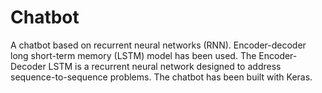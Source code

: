 # Chatbot
A chatbot based on recurrent neural networks (RNN). Encoder-decoder long short-term memory (LSTM) model has been used. The Encoder-Decoder LSTM is a recurrent neural network designed to address sequence-to-sequence problems. The chatbot has been built with Keras.
